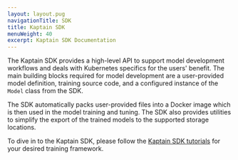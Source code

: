 ```yaml
---
layout: layout.pug
navigationTitle: SDK
title: Kaptain SDK
menuWeight: 40
excerpt: Kaptain SDK Documentation
---
```


The Kaptain SDK provides a high-level API to support model development workflows and deals with Kubernetes specifics for the
users' benefit. The main building blocks required for model development are a user-provided model definition,
training source code, and a configured instance of the `Model` class from the SDK.

The SDK automatically packs user-provided files into a Docker image which is then used in the model training and
tuning. The SDK also provides utilities to simplify the export of the trained models to the supported storage locations.

To dive in to the Kaptain SDK, please follow the [Kaptain SDK tutorials](../tutorials/sdk/) for your desired training framework.
